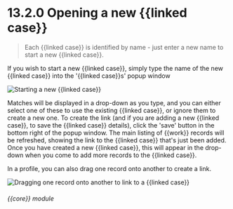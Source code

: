 # 13.2.0    Opening a new {{linked case}}

> Each {{linked case}} is identified by name - just enter a new name to start a new {{linked case}}. 

If you wish to start a new {{linked case}}, simply type the name of the new {{linked case}} into the '{{linked case}}s' popup window

![Starting a new {{linked case}}]({{imgpath}}95a.png)

Matches will be displayed in a drop-down as you type, and you can either select one of these to use the existing {{linked case}}, or ignore them to create a new one. To create the link (and if you are adding a new {{linked case}}, to save the {{linked case}} details), click the 'save' button in the bottom right of the popup window. The main listing of {{work}} records will be refreshed, showing the link to the {{linked case}} that's just been added. Once you have created a new {{linked case}}, this will appear in the drop-down when you come to add more records to the {{linked case}}.

In a profile, you can also drag one record onto another to create a link.

![Dragging one record onto another to link to a {{linked case}}]({{imgpath}}95b.png) 

###### {{core}} module

